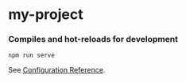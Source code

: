 # my-project


### Compiles and hot-reloads for development
```
npm run serve
```
See [Configuration Reference](https://cli.vuejs.org/config/).
